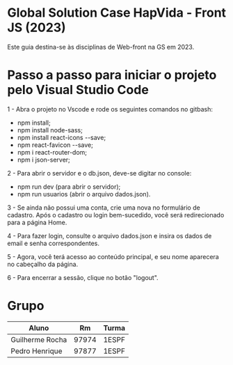 # Global Solution Case HapVida - Front JS (2023)

Este guia destina-se às disciplinas de Web-front na GS em 2023.

# Passo a passo para iniciar o projeto pelo Visual Studio Code


1 - Abra o projeto no Vscode e rode os seguintes comandos no gitbash:

- npm install;
- npm install node-sass;
- npm install react-icons --save;
- npm react-favicon --save;
- npm i react-router-dom;
- npm i json-server;
  

2 - Para abrir o servidor e o db.json, deve-se digitar no console:

- npm run dev (para abrir o servidor);
- npm run usuarios (abrir o arquivo dados.json).
  

3 - Se ainda não possui uma conta, crie uma nova no formulário de cadastro. Após o cadastro ou login bem-sucedido, você será redirecionado para a página Home.


4 - Para fazer login, consulte o arquivo dados.json e insira os dados de email e senha correspondentes.

  
5 - Agora, você terá acesso ao conteúdo principal, e seu nome aparecera no cabeçalho da página.


6 - Para encerrar a sessão, clique no botão "logout".


# Grupo

|       Aluno       |     Rm     |   Turma   |
| ----------------- | ---------- | --------- |
| Guilherme Rocha   |   97974    |   1ESPF   |
| Pedro Henrique    |   97877    |   1ESPF   |
